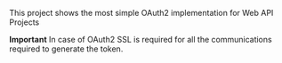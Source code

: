 This project shows the most simple OAuth2 implementation for Web API Projects

**Important**
In case of OAuth2 SSL is required for all the communications required to generate the token. 
